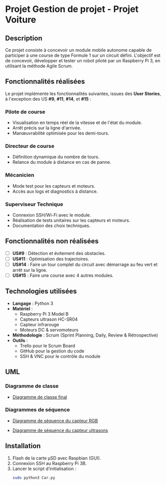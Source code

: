 # Projet Gestion de projet - Projet Voiture

## Description

Ce projet consiste à concevoir un module mobile autonome capable de participer à une course de type Formule 1 sur un circuit défini. L'objectif est de concevoir, développer et tester un robot piloté par un Raspberry Pi 3, en utilisant la méthode Agile Scrum.

## Fonctionnalités réalisées

Le projet implémente les fonctionnalités suivantes, issues des **User Stories**, à l'exception des US **#9**, **#11**, **#14**, et **#15** :

### Pilote de course
- Visualisation en temps réel de la vitesse et de l'état du module.
- Arrêt précis sur la ligne d'arrivée.
- Manœuvrabilité optimisée pour les demi-tours.

### Directeur de course
- Définition dynamique du nombre de tours.
- Relance du module à distance en cas de panne.

### Mécanicien
- Mode test pour les capteurs et moteurs.
- Accès aux logs et diagnostics à distance.

### Superviseur Technique
- Connexion SSH/Wi-Fi avec le module.
- Réalisation de tests unitaires sur les capteurs et moteurs.
- Documentation des choix techniques.

## Fonctionnalités non réalisées

- [ ] **US#9** : Détection et évitement des obstacles.
- [ ] **US#11** : Optimisation des trajectoires.
- [ ] **US#14** : Faire un tour complet du circuit avec démarrage au feu vert et arrêt sur la ligne.
- [ ] **US#15** : Faire une course avec 4 autres modules.

## Technologies utilisées

- **Langage** : Python 3
- **Matériel** :
  - Raspberry Pi 3 Model B
  - Capteurs ultrason HC-SR04
  - Capteur infrarouge
  - Moteurs DC & servomoteurs
- **Méthodologie** : Scrum (Sprint Planning, Daily, Review & Rétrospective)
- **Outils** :
  - Trello pour le Scrum Board
  - GitHub pour la gestion du code
  - SSH & VNC pour le contrôle du module
 
## UML

### Diagramme de classe

* [Diagramme de classe final](https://github.com/Kakayano/ProjetVoitureGRP4/blob/main/UML/ClassFinal.jpg)

### Diagrammes de séquence

* [Diagramme de séquence du capteur RGB](https://github.com/Kakayano/ProjetVoitureGRP4/blob/main/UML/SequenceRGBSensor.png)  

* [Diagramme de séquence du capteur ultrasons](https://github.com/Kakayano/ProjetVoitureGRP4/blob/main/UML/SequenceUltrasonicSensor.png)

## Installation

1. Flash de la carte µSD avec Raspbian (GUI).
2. Connexion SSH au Raspberry Pi 3B.
3. Lancer le script d’initialisation :
   ```bash
   sudo python3 Car.py

